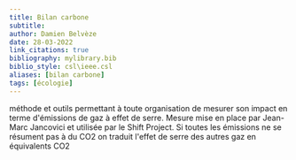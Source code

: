 ```yaml
---
title: Bilan carbone
subtitle:
author: Damien Belvèze
date: 28-03-2022
link_citations: true
bibliography: mylibrary.bib
biblio_style: csl\ieee.csl
aliases: [bilan carbone]
tags: [écologie]
---
```



méthode et outils permettant à toute organisation de mesurer son impact en terme d'émissions de gaz à effet de serre. 
Mesure mise en place par Jean-Marc Jancovici et utilisée par le Shift Project. Si toutes les émissions ne se résument pas à du CO2 on traduit l'effet de serre des autres gaz en équivalents CO2

